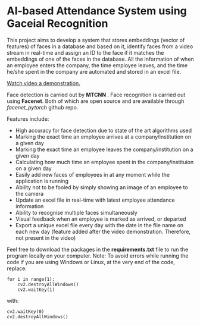 # AI-based Attendance System using Gaceial Recognition
This project aims to develop a system that stores embeddings (vector of features) of faces in a database and based on it, identify faces from a video stream in real-time and assign an ID to the face if it matches the embeddings of one of the faces in the database. All the information of when an employee enters the company, the time employee leaves, and the time he/she spent in the company are automated and stored in an excel file.

[Watch video a demonstration.](https://www.youtube.com/watch?v=MxFXoTrUpw0)

Face detection is carried out by **MTCNN** . Face recognition is carried out using **Facenet**. Both of which are open source and are available through _facenet_pytorch_ github repo.

Features include:
* High accuracy for face detection due to state of the art algorithms used
* Marking the exact time an employee arrives at a company/institution on a given day
* Marking the exact time an employee leaves the company/institution on a given day
* Calculating how much time an employee spent in the company/instituion on a given day
* Easily add new faces of employees in at any moment while the application is running
* Ability not to be fooled by simply showing an image of an employee to the camera
* Update an excel file in real-time with latest employee attendance information
* Ability to recognise multiple faces simultaneously
* Visual feedback when an employee is marked as arrived, or departed
* Export a unique excel file every day with the date in the file name on each new day (feature added after the video demonstration. Therefore, not present in the video)

Feel free to download the packages in the **requirements.txt** file to run the program locally on your computer.
Note: To avoid errors while running the code if you are using Windows or Linux, at the very end of the code, replace:
```
for i in range(1):
    cv2.destroyAllWindows()
    cv2.waitKey(1)
```

with:
```
cv2.waitKey(0)
cv2.destroyAllWindows()
```
